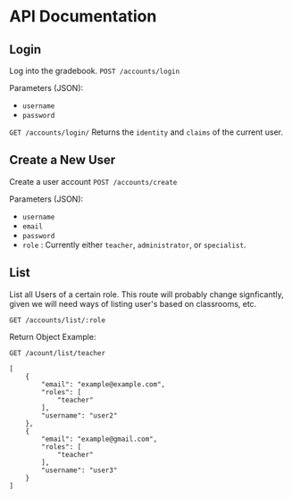 # API Documentation

## Login
Log into the gradebook.
`POST /accounts/login`

Parameters (JSON):
* `username`
* `password`

`GET /accounts/login/`
Returns the `identity` and `claims` of the current user.


## Create a New User
Create a user account
`POST /accounts/create`

Parameters (JSON):
* `username`
* `email`
* `password`
* `role` : Currently either `teacher`, `administrator`, or `specialist`.



## List
List all Users of a certain role.
This route will probably change signficantly, given we will need ways of
listing user's based on classrooms, etc.

`GET /accounts/list/:role`

Return Object Example:

`GET /acount/list/teacher`
```
[
    {
        "email": "example@example.com",
        "roles": [
            "teacher"
        ],
        "username": "user2"
    },
    {
        "email": "example@gmail.com",
        "roles": [
            "teacher"
        ],
        "username": "user3"
    }
]
```
